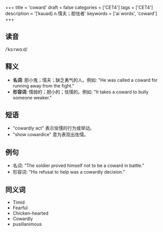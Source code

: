 +++
title = 'coward'
draft = false
categories = ['CET4']
tags = ['CET4']
description = '[ˈkauəd] n.懦夫；胆怯者'
keywords = ['ai words', 'coward']
+++

## 读音
/ˈkɔːrwɑːd/

## 释义
- **名词**: 胆小鬼；懦夫；缺乏勇气的人。例如: "He was called a coward for running away from the fight."
- **形容词**: 懦弱的；胆小的；怯懦的。例如: "It takes a coward to bully someone weaker."

## 短语
- "cowardly act" 表示怯懦的行为或举动。
- "show cowardice" 意为表现出怯懦。

## 例句
- 名词: "The soldier proved himself not to be a coward in battle."
- 形容词: "His refusal to help was a cowardly decision."

## 同义词
- Timid
- Fearful
- Chicken-hearted
- Cowardly
- pusillanimous
